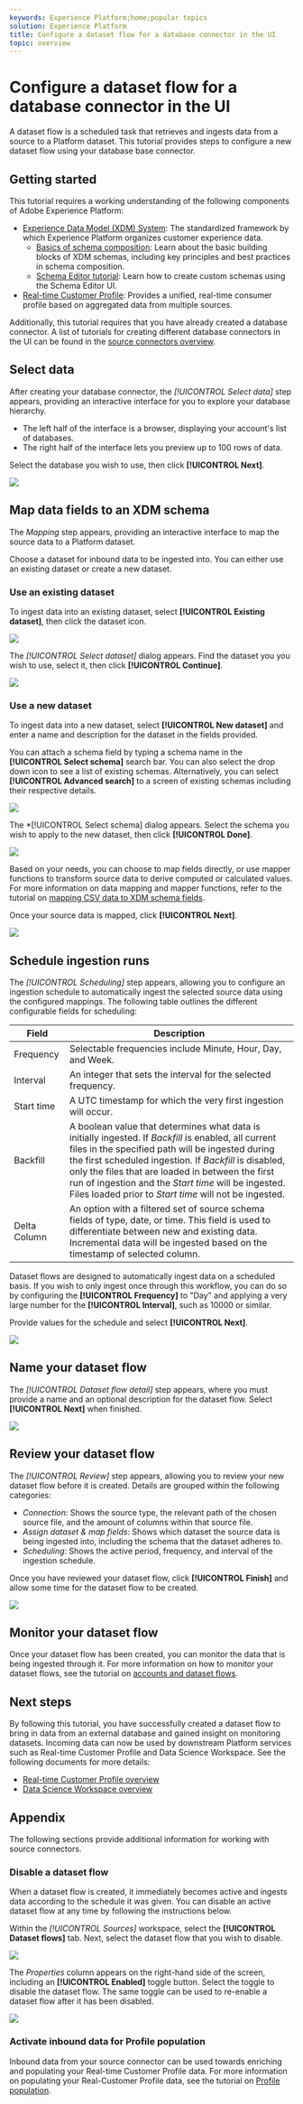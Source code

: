 ```yaml
---
keywords: Experience Platform;home;popular topics
solution: Experience Platform
title: Configure a dataset flow for a database connector in the UI
topic: overview
---
```


# Configure a dataset flow for a database connector in the UI

A dataset flow is a scheduled task that retrieves and ingests data from a source to a Platform dataset. This tutorial provides steps to configure a new dataset flow using your database base connector.

## Getting started

This tutorial requires a working understanding of the following components of Adobe Experience Platform:

-   [Experience Data Model (XDM) System](../../../../xdm/home.md): The standardized framework by which Experience Platform organizes customer experience data.
    -   [Basics of schema composition](../../../../xdm/schema/composition.md): Learn about the basic building blocks of XDM schemas, including key principles and best practices in schema composition.
    -   [Schema Editor tutorial](../../../../xdm/tutorials/create-schema-ui.md): Learn how to create custom schemas using the Schema Editor UI.
-   [Real-time Customer Profile](../../../../profile/home.md): Provides a unified, real-time consumer profile based on aggregated data from multiple sources.

Additionally, this tutorial requires that you have already created a database connector. A list of tutorials for creating different database connectors in the UI can be found in the [source connectors overview](../../../home.md).

## Select data

After creating your database connector, the *[!UICONTROL Select data]* step appears, providing an interactive interface for you to explore your database hierarchy.

- The left half of the interface is a browser, displaying your account's list of databases.
- The right half of the interface lets you preview up to 100 rows of data.

Select the database you wish to use, then click **[!UICONTROL Next]**.

![](../../../images/tutorials/dataflow/databases/add-data.png)

## Map data fields to an XDM schema

The *Mapping* step appears, providing an interactive interface to map the source data to a Platform dataset.

Choose a dataset for inbound data to be ingested into. You can either use an existing dataset or create a new dataset.

### Use an existing dataset

To ingest data into an existing dataset, select **[!UICONTROL Existing dataset]**, then click the dataset icon.

![](../../../images/tutorials/dataflow/databases/existing-dataset.png)

The *[!UICONTROL Select dataset]* dialog appears. Find the dataset you you wish to use, select it, then click **[!UICONTROL Continue]**.

![](../../../images/tutorials/dataflow/databases/select-existing-dataset.png)

### Use a new dataset

To ingest data into a new dataset, select **[!UICONTROL New dataset]** and enter a name and description for the dataset in the fields provided.

You can attach a schema field by typing a schema name in the **[!UICONTROL Select schema]** search bar. You can also select the drop down icon to see a list of existing schemas. Alternatively, you can select **[!UICONTROL Advanced search]** to a screen of existing schemas including their respective details.

![](../../../images/tutorials/dataflow/databases/new-dataset.png)

The *[!UICONTROL Select schema] dialog appears. Select the schema you wish to apply to the new dataset, then click **[!UICONTROL Done]**.

![](../../../images/tutorials/dataflow/databases/select-existing-schema.png)

Based on your needs, you can choose to map fields directly, or use mapper functions to transform source data to derive computed or calculated values. For more information on data mapping and mapper functions, refer to the tutorial on [mapping CSV data to XDM schema fields](../../../../ingestion/tutorials/map-a-csv-file.md).

Once your source data is mapped, click **[!UICONTROL Next]**.

![](../../../images/tutorials/dataflow/databases/mapping.png)

## Schedule ingestion runs

The *[!UICONTROL Scheduling]* step appears, allowing you to configure an ingestion schedule to automatically ingest the selected source data using the configured mappings. The following table outlines the different configurable fields for scheduling:

| Field | Description |
| --- | --- |
| Frequency | Selectable frequencies include Minute, Hour, Day, and Week. |
| Interval | An integer that sets the interval for the selected frequency. |
| Start time | A UTC timestamp for which the very first ingestion will occur. |
| Backfill | A boolean value that determines what data is initially ingested. If *Backfill* is enabled, all current files in the specified path will be ingested during the first scheduled ingestion. If *Backfill* is disabled, only the files that are loaded in between the first run of ingestion and the *Start time* will be ingested. Files loaded prior to *Start time* will not be ingested. |
| Delta Column | An option with a filtered set of source schema fields of type, date, or time. This field is used to differentiate between new and existing data. Incremental data will be ingested based on the timestamp of selected column. |

Dataset flows are designed to automatically ingest data on a scheduled basis. If you wish to only ingest once through this workflow, you can do so by configuring the **[!UICONTROL Frequency]** to "Day" and applying a very large number for the **[!UICONTROL Interval]**, such as 10000 or similar.

Provide values for the schedule and select **[!UICONTROL Next]**.

![](../../../images/tutorials/dataflow/databases/schedule.png)

## Name your dataset flow

The *[!UICONTROL Dataset flow detail]* step appears, where you must provide a name and an optional description for the dataset flow. Select **[!UICONTROL Next]** when finished.

![](../../../images/tutorials/dataflow/databases/dataset-flow-detail.png)

## Review your dataset flow

The *[!UICONTROL Review]* step appears, allowing you to review your new dataset flow before it is created. Details are grouped within the following categories:

- *Connection*: Shows the source type, the relevant path of the chosen source file, and the amount of columns within that source file.
- *Assign dataset & map fields*: Shows which dataset the source data is being ingested into, including the schema that the dataset adheres to.
- *Scheduling*: Shows the active period, frequency, and interval of the ingestion schedule.

Once you have reviewed your dataset flow, click **[!UICONTROL Finish]** and allow some time for the dataset flow to be created.

![](../../../images/tutorials/dataflow/databases/review.png)

## Monitor your dataset flow

Once your dataset flow has been created, you can monitor the data that is being ingested through it. For more information on how to monitor your dataset flows, see the tutorial on [accounts and dataset flows](../monitor.md).

## Next steps

By following this tutorial, you have successfully created a dataset flow to bring in data from an external database and gained insight on monitoring datasets. Incoming data can now be used by downstream Platform services such as Real-time Customer Profile and Data Science Workspace. See the following documents for more details:

-   [Real-time Customer Profile overview](../../../../profile/home.md)
-   [Data Science Workspace overview](../../../../data-science-workspace/home.md)

## Appendix

The following sections provide additional information for working with source connectors.

### Disable a dataset flow

When a dataset flow is created, it immediately becomes active and ingests data according to the schedule it was given. You can disable an active dataset flow at any time by following the instructions below.

Within the *[!UICONTROL Sources]* workspace, select the **[!UICONTROL Dataset flows]** tab. Next, select the dataset flow that you wish to disable.

![](../../../images/tutorials/dataflow/databases/dataset-flow-list.png)

The *Properties* column appears on the right-hand side of the screen, including an **[!UICONTROL Enabled]** toggle button. Select the toggle to disable the dataset flow. The same toggle can be used to re-enable a dataset flow after it has been disabled.

![](../../../images/tutorials/dataflow/databases/disable.png)

### Activate inbound data for Profile population

Inbound data from your source connector can be used towards enriching and populating your Real-time Customer Profile data. For more information on populating your Real-Customer Profile data, see the tutorial on [Profile population](../profile.md).